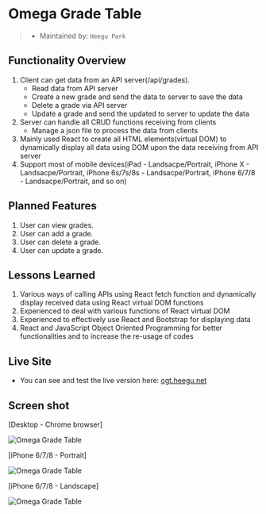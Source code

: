 # Omega Grade Table

> - Maintained by: `Heegu Park`


## Functionality Overview
1. Client can get data from an API server(/api/grades).
    - Read data from API server
    - Create a new grade and send the data to server to save the data
    - Delete a grade via API server
    - Update a grade and send the updated to server to update the data
2. Server can handle all CRUD functions receiving from clients
    - Manage a json file to process the data from clients
3. Mainly used React to create all HTML elements(virtual DOM) to dynamically display all data using DOM upon the data receiving from API server
4. Support most of mobile devices(iPad - Landsacpe/Portrait, iPhone X - Landsacpe/Portrait, iPhone 6s/7s/8s - Landsacpe/Portrait, iPhone 6/7/8 - Landsacpe/Portrait, and so on)

## Planned Features
1. User can view grades.
2. User can add a grade.
3. User can delete a grade.
4. User can update a grade.

## Lessons Learned
1. Various ways of calling APIs using React fetch function and dynamically display received data using React virtual DOM functions
2. Experienced to deal with various functions of React virtual DOM
3. Experienced to effectively use React and Bootstrap for displaying data
4. React and JavaScript Object Oriented Programming for better functionalities and to increase the re-usage of codes

## Live Site
* You can see and test the live version here: <a href="https://ogt.heegu.net" target="blank">ogt.heegu.net</a>

## Screen shot
[Desktop - Chrome browser]

![Omega Grade Table](https://github.com/heegupark/sgt-react/blob/master/ogt-ss-001.gif)

[iPhone 6/7/8 - Portrait]

![Omega Grade Table](https://github.com/heegupark/sgt-react/blob/master/ogt-ss-002.gif)

[iPhone 6/7/8 - Landscape]

![Omega Grade Table](https://github.com/heegupark/sgt-react/blob/master/ogt-ss-003.gif)
